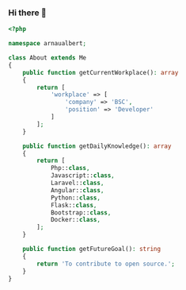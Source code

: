 ### Hi there 👋

<!--
**arnaualbert/arnaualbert** is a ✨ _special_ ✨ repository because its `README.md` (this file) appears on your GitHub profile.

Here are some ideas to get you started:

- 🔭 I’m currently working on ...
- 🌱 I’m currently learning ...
- 👯 I’m looking to collaborate on ...
- 🤔 I’m looking for help with ...
- 💬 Ask me about ...
- 📫 How to reach me: ...
- 😄 Pronouns: ...
- ⚡ Fun fact: ...
-->
```php
<?php

namespace arnaualbert;

class About extends Me
{
    public function getCurrentWorkplace(): array
    {
        return [
            'workplace' => [
                'company' => 'BSC',
                'position' => 'Developer'         
            ]
        ];
    }

    public function getDailyKnowledge(): array
    {
        return [
            Php::class,
            Javascript::class,
            Laravel::class,
            Angular::class,
            Python::class,
            Flask::class,
            Bootstrap::class,
            Docker::class,
        ];
    }

    public function getFutureGoal(): string
    {
        return 'To contribute to open source.';
    }
}
```
